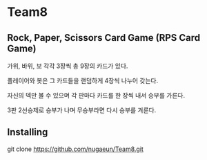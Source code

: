 # Team8

## Rock, Paper, Scissors Card Game (RPS Card Game)

가위, 바위, 보 각각 3장씩 총 9장의 카드가 있다.

플레이어와 봇은 그 카드들을 랜덤하게 4장씩 나누어 갖는다.

자신의 덱만 볼 수 있으며 각 판마다 카드를 한 장씩 내서 승부를 가른다.

3판 2선승제로 승부가 나며 무승부라면 다시 승부를 겨룬다.

## Installing
git clone https://github.com/nugaeun/Team8.git
